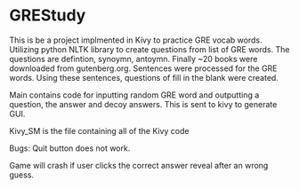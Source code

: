 # GREStudy

  This is be a project implmented in Kivy to practice GRE vocab words. 
  Utilizing python NLTK library to create questions from list of GRE words. The questions are defintion, synoymn, antoymn. 
  Finally ~20 books were downloaded from gutenberg.org. Sentences were processed for the GRE words.
  Using these sentences, questions of fill in the blank were created. 

  
  Main contains code for inputting random GRE word and outputting a question, the answer and decoy answers. This is sent
  to kivy to generate GUI.
     
  Kivy_SM is the file containing all of the Kivy code

Bugs:
  Quit button does not work.
  
  Game will crash if user clicks the correct answer reveal after an wrong guess.
